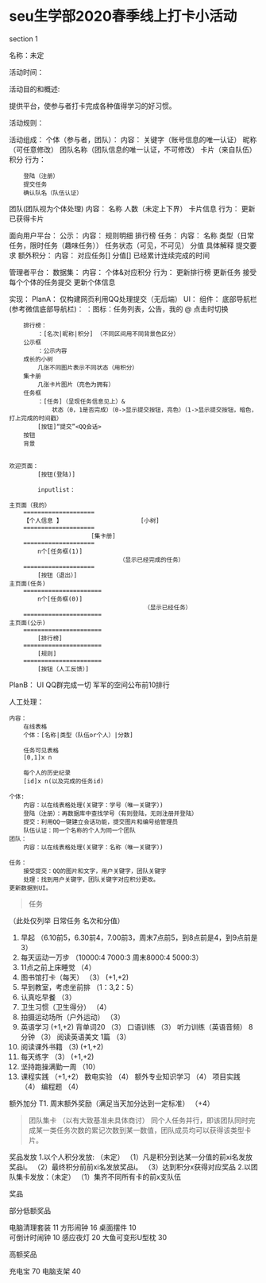 # seu生学部2020春季线上打卡小活动
section 1  


名称：未定

活动时间：

活动目的和概述:

提供平台，使参与者打卡完成各种值得学习的好习惯。


活动规则：


活动组成：
个体（参与者，团队）：
	内容：
		关键字（账号信息的唯一认证）
		昵称（可任意修改）
		团队名称（团队信息的唯一认证，不可修改）
		卡片（来自队伍）
		积分
	行为：
		
		登陆（注册）
		提交任务
		确认队名（队伍认证）
团队(团队视为个体处理)
	内容：
		名称
		人数（未定上下界）
		卡片信息
	行为：
		更新已获得卡片
		

面向用户平台：
公示：
	内容：
		规则明细
		排行榜
任务：
	内容：
		名称
		类型（日常任务，限时任务（趣味任务））
		任务状态（可见，不可见）
		分值
		具体解释
		提交要求
额外积分：
	内容：
		对应任务[]
		分值[]
		已经累计连续完成的时间
		

管理者平台：
数据集：
	内容：
		个体&对应积分
	行为：
		更新排行榜
		更新任务
		接受每个个体的任务提交
		更新个体信息

实现：
PlanA：
仅构建网页利用QQ处理提交（无后端）
UI：
	组件：
		底部导航栏(参考微信底部导航栏)：
			：图标：任务列表，公告，我的
			@ 点击时切换
			
		排行榜：
			：[名次|昵称|积分]	（不同区间用不同背景色区分）
		公示框
			：公示内容
		成长的小树
			几张不同图片表示不同状态（用积分）
		集卡册
			几张卡片图片（亮色为拥有）
		任务框
			：[任务]（呈现任务信息见上）&
			    状态（0，1是否完成）（0->显示提交按钮，亮色）（1->显示提交按钮，暗色，打上完成的时间戳）
			[按钮]“提交”<QQ会话>
		按钮		
		背景
		

	欢迎页面：
			[按钮(登陆)]
		
			inputlist：
		
	主页面（我的）
		====================
		【个人信息 】                      [小树]
		====================
		                   [集卡册]
		====================
			n个[任务框(1)]
	                               （显示已经完成的任务）
		====================
			[按钮（退出）]
	主页面(任务)
		======================
			n个[任务框(0)]
	                                      （显示已经任务）
		======================
	主页面(公示)				
		======================
			[排行榜]
		======================
			[规则]	
		======================
			[按钮（人工反馈）]

			
PlanB：
UI
	QQ群完成一切
	军军的空间公布前10排行

	

人工处理：

	内容：
		在线表格
		个体：[名称|类型（队伍or个人）|分数]
		
		任务可见表格
		[0,1]x n	
		
		每个人的历史纪录
		[id]x n(以及完成的任务id)

	个体:	
		内容：以在线表格处理(关键字：学号（唯一关键字）)
		登陆（注册）：再数据库中查找学号（有则登陆，无则注册并登陆）
		提交：利用QQ一键建立会话功能，提交图片和编号给管理员
		队伍认证：同一个名称的个人为同一个团队
	团队：
		内容：以在线表格处理(关键字：名称（唯一关键字）)
				
	任务：
		接受提交：QQ的图片和文字，用户关键字，团队关键字		
		处理：找到用户关键字，团队关键字对应积分更改。
	更新数据到UI。
	


>任务



（此处仅列举 日常任务 名次和分值）


1.	早起				（6.10前5，6.30前4，7.00前3，周末7点前5，到8点前是4，到9点前是3）
2.	每天运动一万步			（10000:4  7000:3  周末8000:4  5000:3）
3.	11点之前上床睡觉			（4）
4.	图书馆打卡（每天）			（3）	(+1,+2)
5.	早到教室，考虑坐前排			（1：3,2：5）
6.	认真吃早餐				（3）
7.	卫生习惯（卫生得分）			（4）
8.	拍摄运动场所（户外运动）		（3）
9.	英语学习 				  (+1,+2)
		背单词20			（3）
		口语训练  			（3）
		听力训练（英语音频） 8分钟	（3）
		阅读英语美文  1篇		（3）
10.	阅读课外书籍			（3)	(+1,+2)
11.	每天练字       			（3）	(+1,+2)
12.	坚持跑操满勤一周			（10）
13.	课程实践				（+1,+2）
		数电实验			（4）	
		额外专业知识学习		（4）	
		项目实践			（4）
		编程题			（4）
		
额外加分
T1.  	周末额外奖励（满足当天加分达到一定标准）   （+4）

>团队集卡
（以有大致基准未具体商讨）
同个人任务并行，即该团队同时完成某一类任务次数的累记次数到某一数值，团队成员均可以获得该类型卡片。




奖品发放
1.以个人积分发放:   （未定）
	（1）凡是积分到达某一分值的前xi名发放奖品i。
	（2）最终积分前前xi名发放奖品i。
	（3）达到积分x获得对应奖品
2.以团队集卡发放：（未定）
	（1）集齐不同所有卡的前x支队伍




奖品

部分低额奖品

电脑清理套装 	11
方形闹钟        	16 
桌面摆件        	10     
可倒计时闹钟       	10
感应夜灯              	20
大鱼可变形U型枕 	30

高额奖品

充电宝		70 
电脑支架 		40
